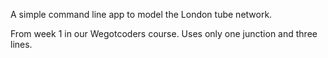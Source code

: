 A simple command line app to model the London tube network.

From week 1 in our Wegotcoders course. Uses only one junction and three lines.